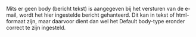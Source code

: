 Mits er geen body (bericht tekst) is aangegeven bij het versturen van de e-mail, wordt het hier ingestelde bericht gehanteerd. Dit kan in tekst of html-formaat zijn, maar daarvoor dient dan wel het Default body-type eronder correct te zijn ingesteld.